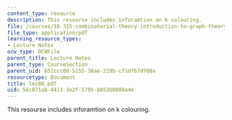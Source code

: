 ```yaml
---
content_type: resource
description: This resourse includes inforamtion on k colouring.
file: /courses/18-315-combinatorial-theory-introduction-to-graph-theory-extremal-and-enumerative-combinatorics-spring-2005/56c071ab44133e2f5795b053b0880a4e_lec08.pdf
file_type: application/pdf
learning_resource_types:
- Lecture Notes
ocw_type: OCWFile
parent_title: Lecture Notes
parent_type: CourseSection
parent_uid: b52ccc0d-5155-38ae-219b-cf1df67d760a
resourcetype: Document
title: lec08.pdf
uid: 56c071ab-4413-3e2f-5795-b053b0880a4e
---
```

This resourse includes inforamtion on k colouring.

